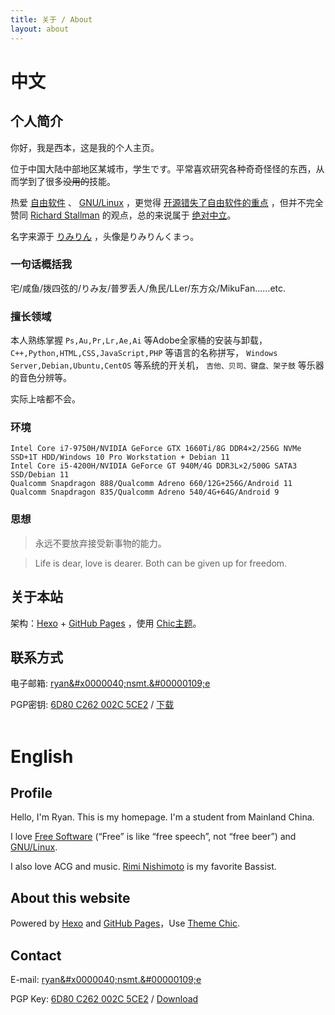 ```yaml
---
title: 关于 / About
layout: about
---
```

# 中文 #

## 个人简介

你好，我是西本，这是我的个人主页。

位于中国大陆中部地区某城市，学生です。平常喜欢研究各种奇奇怪怪的东西，从而学到了很多~~没用的~~技能。

热爱 [自由软件](http://www.gnu.org/philosophy/free-sw.zh-cn.html) 、 [GNU/Linux](http://www.gnu.org/gnu/gnu-linux-faq.zh-cn.html#why) ，更觉得 [开源错失了自由软件的重点](http://www.gnu.org/philosophy/open-source-misses-the-point.zh-cn.html) ，但并不完全赞同 [Richard Stallman](https://en.wikipedia.org/wiki/Richard_Stallman) 的观点，总的来说属于 [绝对中立](https://zh.wikipedia.org/wiki/%E9%98%B5%E8%90%A5_(%E9%BE%99%E4%B8%8E%E5%9C%B0%E4%B8%8B%E5%9F%8E)#%E7%BB%9D%E5%AF%B9%E4%B8%AD%E7%AB%8B)。

名字来源于 [りみりん](https://zh.wikipedia.org/wiki/%E8%A5%BF%E6%9C%AC%E6%A2%A8%E7%BE%8E) ，头像是りみりんくまっ。

### 一句话概括我

宅/咸鱼/拨四弦的/りみ友/普罗丢人/魚民/LLer/东方众/MikuFan……etc.

### 擅长领域

本人熟练掌握 `Ps,Au,Pr,Lr,Ae,Ai` 等Adobe全家桶的安装与卸载， `C++,Python,HTML,CSS,JavaScript,PHP` 等语言的名称拼写， `Windows Server,Debian,Ubuntu,CentOS` 等系统的开关机， `吉他、贝司、键盘、架子鼓` 等乐器的音色分辨等。

实际上啥都不会。

### 环境

```
Intel Core i7-9750H/NVIDIA GeForce GTX 1660Ti/8G DDR4×2/256G NVMe SSD+1T HDD/Windows 10 Pro Workstation + Debian 11
Intel Core i5-4200H/NVIDIA GeForce GT 940M/4G DDR3L×2/500G SATA3 SSD/Debian 11
Qualcomm Snapdragon 888/Qualcomm Adreno 660/12G+256G/Android 11
Qualcomm Snapdragon 835/Qualcomm Adreno 540/4G+64G/Android 9
```

### 思想

> 永远不要放弃接受新事物的能力。

> Life is dear, love is dearer. Both can be given up for freedom.


## 关于本站

架构：[Hexo](https://hexo.io) + [GitHub Pages](https://pages.github.com/) ，使用 [Chic主题](https://github.com/Siricee/hexo-theme-Chic)。

## 联系方式

电子邮箱: [&#000114;&#0121;&#0000097;&#0110;&#x0000040;&#000110;&#x73;&#x6d;&#x00074;&#0000046;&#00000109;&#0000101;](mailto:&#000114;&#0121;&#0000097;&#0110;&#x0000040;&#000110;&#x73;&#x6d;&#x00074;&#0000046;&#00000109;&#0000101;)

PGP密钥: [6D80 C262 002C 5CE2](../key/gpg.txt) / [下载](../key/gpg.asc)
<br>
<br>

# English

## Profile

Hello, I'm Ryan. This is my homepage. I'm a student from Mainland China.

I love [Free Software](http://www.gnu.org/philosophy/free-sw.en.html) (“Free” is like “free speech”, not “free beer”) and [GNU/Linux](http://www.gnu.org/gnu/gnu-linux-faq.en.html#why).

I also love ACG and music. [Rimi Nishimoto](https://ja.wikipedia.org/wiki/%E8%A5%BF%E6%9C%AC%E3%82%8A%E3%81%BF) is my favorite Bassist.

## About this website

Powered by [Hexo](https://hexo.io) and [GitHub Pages](https://pages.github.com/)，Use [Theme Chic](https://github.com/Siricee/hexo-theme-Chic).

## Contact

E-mail: [&#000114;&#0121;&#0000097;&#0110;&#x0000040;&#000110;&#x73;&#x6d;&#x00074;&#0000046;&#00000109;&#0000101;](mailto:&#000114;&#0121;&#0000097;&#0110;&#x0000040;&#000110;&#x73;&#x6d;&#x00074;&#0000046;&#00000109;&#0000101;)

PGP Key: [6D80 C262 002C 5CE2](../key/gpg.txt) / [Download](../key/gpg.asc)